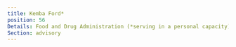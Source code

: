 ```yaml
---
title: Kemba Ford*
position: 56
Details: Food and Drug Administration (*serving in a personal capacity)
Section: advisory
---
```


